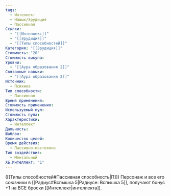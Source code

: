 ```yaml
---
tags:
  - Интеллект
  - Навык/Эрудиция
  - Пассивная
Ссылки:
  - "[[Интеллект]]"
  - "[[Эрудиция]]"
  - "[[Типы способностей]]"
Категория: "[[Эрудиция]]"
Стоимость: "20"
Стоимость выкупа: 
Уровни:
  - "[[Аура образования 2]]"
Связанные навыки:
  - "[[Аура образования 2]]"
Источник:
  - Психика
Тип способности:
  - Пассивная
Время применения: 
Стоимость применения: 
Используемый пул: 
Стоимость пула: 
Характеристики:
  - Интеллект
Дальность: 
Шаблон: 
Количество целей: 
Время действия:
  - Пассивно-постоянно
Тип воздействия:
  - Ментальный
ХБ.Интеллект: "1"
---
```

([[Типы способностей#Пассивная способность|П]]) Персонаж и все его союзники в [[Радиус#Вспышка 5|Радиусе: Вспышка 5]], получают бонус +1 на ВСЕ броски [[Интеллект|интеллекта]].


